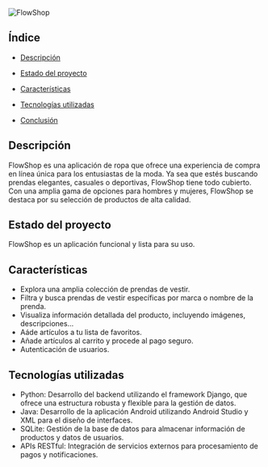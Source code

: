 ![FlowShop](https://github.com/Pablitoo02/TFC-DAM/assets/129282925/41b68297-0ea3-4b41-b2cc-c780eba78368)

## Índice

* [Descripción](#descripción)

* [Estado del proyecto](#estado-del-proyecto)

* [Características](#características)

* [Tecnologías utilizadas](#tecnologías-utilizadas)

* [Conclusión](#Conclusión)

## Descripción

FlowShop es una aplicación de ropa que ofrece una experiencia de compra en línea única para los entusiastas de la moda. Ya sea que estés buscando prendas elegantes, casuales o deportivas, FlowShop tiene todo cubierto. Con una amplia gama de opciones para hombres y mujeres, FlowShop se destaca por su selección de productos de alta calidad.

## Estado del proyecto

FlowShop es un aplicación funcional y lista para su uso.

## Características

- Explora una amplia colección de prendas de vestir.
- Filtra y busca prendas de vestir específicas por marca o nombre de la prenda.
- Visualiza información detallada del producto, incluyendo imágenes, descripciones...
- Aáde artículos a tu lista de favoritos.
- Añade artículos al carrito y procede al pago seguro.
- Autenticación de usuarios.

## Tecnologías utilizadas

- Python: Desarrollo del backend utilizando el framework Django, que ofrece una estructura robusta y flexible para la gestión de datos.
- Java: Desarrollo de la aplicación Android utilizando Android Studio y XML para el diseño de interfaces.
- SQLite: Gestión de la base de datos para almacenar información de productos y datos de usuarios.
- APIs RESTful: Integración de servicios externos para procesamiento de pagos y notificaciones.
